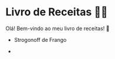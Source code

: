 # Livro de Receitas :woman_cook:

Olá! Bem-vindo ao meu livro de receitas! :fork_and_knife:

- Strogonoff de Frango

- 
